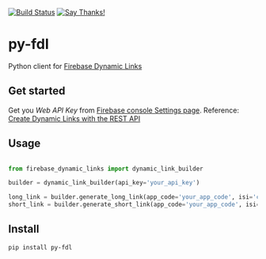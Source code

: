 [![Build Status](https://travis-ci.org/heykarimoff/firebase_dynamic_links.svg?branch=master)](https://travis-ci.org/heykarimoff/firebase_dynamic_links)
[![Say Thanks!](https://img.shields.io/badge/Say%20Thanks-!-1EAEDB.svg)](https://saythanks.io/to/heykarimoff)
# py-fdl
Python client for [Firebase Dynamic Links](https://firebase.google.com/docs/dynamic-links/)

## Get started
Get you *Web API Key* from [Firebase console Settings page](https://console.firebase.google.com/project/_/settings/general/).
Reference: [Create Dynamic Links with the REST API](https://firebase.google.com/docs/dynamic-links/rest) 

## Usage

```python

from firebase_dynamic_links import dynamic_link_builder

builder = dynamic_link_builder(api_key='your_api_key')

long_link = builder.generate_long_link(app_code='your_app_code', isi='com.example.app')
short_link = builder.generate_short_link(app_code='your_app_code', isi='com.example.app')

```

## Install

```bash
pip install py-fdl
```